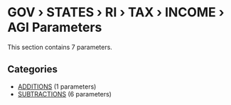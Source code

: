 # GOV › STATES › RI › TAX › INCOME › AGI Parameters

This section contains 7 parameters.

## Categories

- [ADDITIONS](additions/index.md) (1 parameters)
- [SUBTRACTIONS](subtractions/index.md) (6 parameters)
